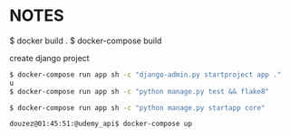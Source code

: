 # NOTES

$ docker build .
$ docker-compose build

create django project

```sh
$ docker-compose run app sh -c "django-admin.py startproject app ."
u
$ docker-compose run app sh -c "python manage.py test && flake8"

$ docker-compose run app sh -c "python manage.py startapp core"

douzez@01:45:51:@udemy_api$ docker-compose up
```
